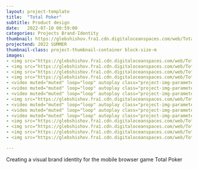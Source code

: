 ```yaml
---
layout: project-template
title:  "Total Poker"
subtitle: Product design
date:   2022-07-10 00:59:00
categories: Projects Brand-Identity
thumbnail: https://glebshishov.fra1.cdn.digitaloceanspaces.com/web/Total-Poker/Total-Poker-thumbnail.webp
projectend: 2022 SUMMER
thumbnail-class: project-thumbnail-container block-size-m
images:
- <img src="https://glebshishov.fra1.cdn.digitaloceanspaces.com/web/Total-Poker/Total-Poker-1.webp" class="project-img-parameters img-size-full" alt="Total-Poker-1">
- <img src="https://glebshishov.fra1.cdn.digitaloceanspaces.com/web/Total-Poker/Total-Poker-2.webp" class="project-img-parameters img-size-full" alt="Total-Poker-2">
- <img src="https://glebshishov.fra1.cdn.digitaloceanspaces.com/web/Total-Poker/Total-Poker-3.webp" class="project-img-parameters img-size-full" alt="Total-Poker-3">
- <img src="https://glebshishov.fra1.cdn.digitaloceanspaces.com/web/Total-Poker/Total-Poker-4.webp" class="project-img-parameters img-size-full" alt="Total-Poker-4">
- <video muted="muted" loop="loop" autoplay class="project-img-parameters img-size-tri"> <source src="https://glebshishov.fra1.cdn.digitaloceanspaces.com/web/Total-Poker/Bronze 2.mp4"></video>
- <video muted="muted" loop="loop" autoplay class="project-img-parameters img-size-tri"> <source src="https://glebshishov.fra1.cdn.digitaloceanspaces.com/web/Total-Poker/Silver 2.mp4"></video>
- <video muted="muted" loop="loop" autoplay class="project-img-parameters img-size-tri"> <source src="https://glebshishov.fra1.cdn.digitaloceanspaces.com/web/Total-Poker/gold 2.mp4"></video>
- <img src="https://glebshishov.fra1.cdn.digitaloceanspaces.com/web/Total-Poker/Total-Poker-5.webp" class="project-img-parameters img-size-full" alt="Total-Poker-5">
- <video muted="muted" loop="loop" autoplay class="project-img-parameters img-size-tri"> <source src="https://glebshishov.fra1.cdn.digitaloceanspaces.com/web/Total-Poker/Platinum.mp4"></video>
- <video muted="muted" loop="loop" autoplay class="project-img-parameters img-size-tri"> <source src="https://glebshishov.fra1.cdn.digitaloceanspaces.com/web/Total-Poker/diamond.mp4"></video>
- <video muted="muted" loop="loop" autoplay class="project-img-parameters img-size-tri"> <source src="https://glebshishov.fra1.cdn.digitaloceanspaces.com/web/Total-Poker/diamond.mp4"></video>
- <img src="https://glebshishov.fra1.cdn.digitaloceanspaces.com/web/Total-Poker/Total-Poker-8.webp" class="project-img-parameters img-size-full" alt="Total-Poker-8">
- <img src="https://glebshishov.fra1.cdn.digitaloceanspaces.com/web/Total-Poker/Total-Poker-11.webp" class="project-img-parameters img-size-full" alt="Total-Poker-11">
- <img src="https://glebshishov.fra1.cdn.digitaloceanspaces.com/web/Total-Poker/Total-Poker-9.webp" class="project-img-parameters img-size-full" alt="Total-Poker-9">
- <img src="https://glebshishov.fra1.cdn.digitaloceanspaces.com/web/Total-Poker/Total-Poker-10.webp" class="project-img-parameters img-size-full" alt="Total-Poker-10">

---
```


Creating a visual brand identity for the mobile browser game Total Poker